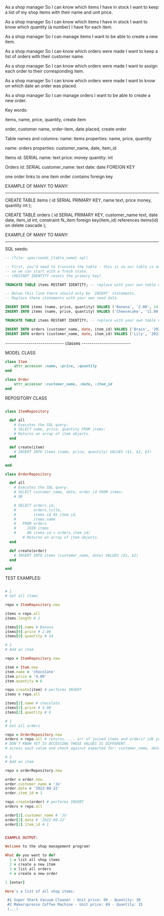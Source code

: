 As a shop manager
So I can know which items I have in stock
I want to keep a list of my shop items with their name and unit price.

As a shop manager
So I can know which items I have in stock
I want to know which quantity (a number) I have for each item.

As a shop manager
So I can manage items
I want to be able to create a new item.

As a shop manager
So I can know which orders were made
I want to keep a list of orders with their customer name.

As a shop manager
So I can know which orders were made
I want to assign each order to their corresponding item.

As a shop manager
So I can know which orders were made
I want to know on which date an order was placed. 

As a shop manager
So I can manage orders
I want to be able to create a new order.

Key words:

items, name, price, quantity, create item

order, customer name, order-item, date placed, create order

Table names and columns:
name: items
properties: name, price, quantity

name: orders
properties: customer_name, date, item_id

Items
id: SERIAL
name: text
price: money
quantity: int

Orders
id: SERIAL
customer_name: text
date: date
FOREIGN KEY

one order links to one item
order contains foreign key

EXAMPLE OF MANY TO MANY:
<!-- join table: items and orders
name: items_orders
columns: item_id order_id -->

------------

CREATE TABLE items (
  id SERIAL PRIMARY KEY,
  name text,
  price money,
  quantity int
);

CREATE TABLE orders (
  id SERIAL PRIMARY KEY,
  customer_name text,
  date date,
  item_id int,
  constraint fk_item foreign key(item_id)
    references items(id)
    on delete cascade
);

EXAMPLE OF MANY TO MANY:
<!-- CREATE TABLE items (
  id SERIAL PRIMARY KEY,
  name text,
  price money,
  quantity int
);

-- Create the second table.
CREATE TABLE orders (
  id SERIAL PRIMARY KEY,
  customer_name text,
  date date
);

-- Create the join table.
CREATE TABLE items_orders (
  item_id int,
  order_id int,
  constraint fk_item foreign key(item_id) references items(id) on delete cascade,
  constraint fk_order foreign key(order_id) references orders(id) on delete cascade,
  PRIMARY KEY (item_id, order_id)
); -->

--------------------
SQL seeds:

```sql
-- (file: spec/seeds_{table_name}.sql)

-- First, you'd need to truncate the table - this is so our table is emptied between each test run,
-- so we can start with a fresh state.
-- (RESTART IDENTITY resets the primary key)

TRUNCATE TABLE items RESTART IDENTITY; -- replace with your own table name.

-- Below this line there should only be `INSERT` statements.
-- Replace these statements with your own seed data.

INSERT INTO items (name, price, quantity) VALUES ('Banana', '2.00', 14);
INSERT INTO items (name, price, quantity) VALUES ('Cheesecake', '11.00', 3);

TRUNCATE TABLE items RESTART IDENTITY; -- replace with your own table name.

INSERT INTO orders (customer_name, date, item_id) VALUES ('Brain', '2022-09-04', 1);
INSERT INTO orders (customer_name, date, item_id) VALUES ('Lily', '2022-09-07', 2);

```
------------------------------ classes -------------------------

MODEL CLASS

```Ruby
class Item
    attr_accessor :name, :price, :quantity
end

class Order
    attr_accessor :customer_name, :date, :item_id
end
```

REPOSITORY CLASS
```Ruby

class ItemRepository

  def all
    # Executes the SQL query:
    # SELECT name, price, quantity FROM items;
    # Returns an array of item objects.
  end

  def create(item)
    # INSERT INTO items (name, price, quantity) VALUES ($1, $2, $3)
  end

end

class OrderRepository

  def all
    # Executes the SQL query:
    # SELECT customer_name, date, order_id FROM items;
    # OR

    # SELECT orders.id,
    #        orders.title,
    #        items.id AS item_id,
    #        items.name
    #   FROM orders
    #     JOIN items
    #     ON items.id = orders.item_id;
        # Returns an array of item objects.
  end

  def create(order)
    # INSERT INTO items (customer_name, date) VALUES ($1, $2)
  end

end
```

TEST EXAMPLES:
```Ruby

# 1
# Get all items

repo = ItemRepository.new

items = repo.all
items.length # 2

items[0].name # Banana
items[0].price # 2.00
items[0].quantity # 14

# 2
# Add an item

repo = ItemRepository.new

item = Item.new
item.name = 'chocolate'
item.price = '4.00'
item.quantity = 6

repo.create(item) # performs INSERT
items = repo.all

items[2].name # chocolate
items[2].price # 4.00
items[2].quantity # 6

# 1
# Get all orders

repo = OrderRepository.new
orders = repo.all # returns..... arr of joined items and orders? idk yet
# DON'T KNOW YET IS ACCESSING THESE VALUES IS DIFFERENT..
# access each value and check against expected for: customer_name, date, item_id, and if can access item

# 2
# Add an item

repo = orderRepository.new

order = order.new
order.customer_name = 'Jo'
order.date = '2022-08-22'
order.item_id = 1

repo.create(order) # performs INSERT
orders = repo.all

order[2].customer_name # 'Jo'
order[2].date # '2022-08-22'
order[2].item_id # 1


EXAMPLE OUTPUT:

Welcome to the shop management program!

What do you want to do?
  1 = list all shop items
  2 = create a new item
  3 = list all orders
  4 = create a new order

1 [enter]

Here's a list of all shop items:

 #1 Super Shark Vacuum Cleaner - Unit price: 99 - Quantity: 30
 #2 Makerspresso Coffee Machine - Unit price: 69 - Quantity: 15
 (...)
